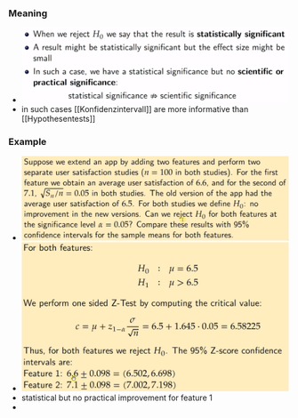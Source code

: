 ### Meaning
+ ![](../../../z_images/Pasted%20image%2020230115134729.png)
+ in such cases [[Konfidenzintervall]] are more informative than [[Hypothesentests]]

### Example
+ ![](../../../z_images/Pasted%20image%2020230115134843.png)
+ ![](../../../z_images/Pasted%20image%2020230115135035.png)
+ statistical but no practical improvement for feature 1
+ 